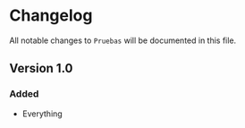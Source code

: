 # Changelog

All notable changes to `Pruebas` will be documented in this file.

## Version 1.0

### Added
- Everything
